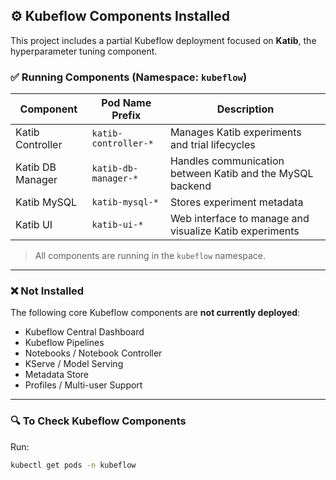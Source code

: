 ## ⚙️ Kubeflow Components Installed

This project includes a partial Kubeflow deployment focused on **Katib**, the hyperparameter tuning component.

### ✅ Running Components (Namespace: `kubeflow`)

| Component         | Pod Name Prefix          | Description |
|------------------|--------------------------|-------------|
| Katib Controller | `katib-controller-*`     | Manages Katib experiments and trial lifecycles |
| Katib DB Manager | `katib-db-manager-*`     | Handles communication between Katib and the MySQL backend |
| Katib MySQL      | `katib-mysql-*`          | Stores experiment metadata |
| Katib UI         | `katib-ui-*`             | Web interface to manage and visualize Katib experiments |

> All components are running in the `kubeflow` namespace.

---

### ❌ Not Installed

The following core Kubeflow components are **not currently deployed**:

- Kubeflow Central Dashboard  
- Kubeflow Pipelines  
- Notebooks / Notebook Controller  
- KServe / Model Serving  
- Metadata Store  
- Profiles / Multi-user Support  

---

### 🔍 To Check Kubeflow Components

Run:
```bash
kubectl get pods -n kubeflow
